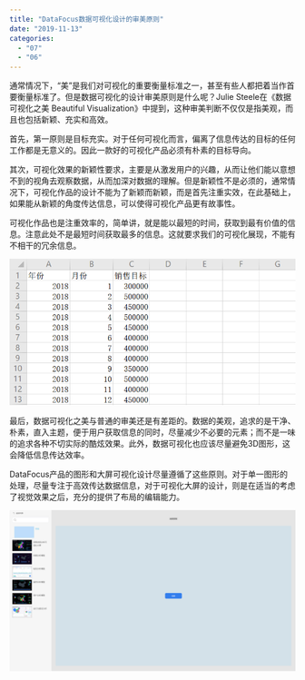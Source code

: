 ```yaml
---
title: "DataFocus数据可视化设计的审美原则"
date: "2019-11-13"
categories: 
  - "07"
  - "06"
---
```


通常情况下，“美”是我们对可视化的重要衡量标准之一，甚至有些人都把着当作首要衡量标准了。但是数据可视化的设计审美原则是什么呢？Julie Steele在《数据可视化之美 Beautiful Visualization》中提到，这种审美判断不仅仅是指美观，而且也包括新颖、充实和高效。

首先，第一原则是目标充实。对于任何可视化而言，偏离了信息传达的目标的任何工作都是无意义的。因此一款好的可视化产品必须有朴素的目标导向。

其次，可视化效果的新颖性要求，主要是从激发用户的兴趣，从而让他们能以意想不到的视角去观察数据，从而加深对数据的理解。但是新颖性不是必须的，通常情况下，可视化作品的设计不能为了新颖而新颖，而是首先注重实效，在此基础上，如果能从新颖的角度传达信息，可以使得可视化产品更有故事性。

可视化作品也是注重效率的，简单讲，就是能以最短的时间，获取到最有价值的信息。注意此处不是最短时间获取最多的信息。这就要求我们的可视化展现，不能有不相干的冗余信息。

![](images/word-image-36.png)

最后，数据可视化之美与普通的审美还是有差距的。数据的美观，追求的是干净、朴素，直入主题，便于用户获取信息的同时，尽量减少不必要的元素；而不是一味的追求各种不切实际的酷炫效果。此外，数据可视化也应该尽量避免3D图形，这会降低信息传达效率。

DataFocus产品的图形和大屏可视化设计尽量遵循了这些原则。对于单一图形的处理，尽量专注于高效传达数据信息，对于可视化大屏的设计，则是在适当的考虑了视觉效果之后，充分的提供了布局的编辑能力。

![](images/word-image-37.png)
